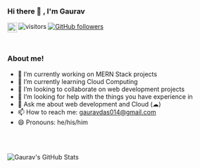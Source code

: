 ### Hi there 👋 , I'm Gaurav

<a target="_blank" href="https://www.linkedin.com/in/gauravdas014/">
  <img align="left" alt="Gaurav's Linkdein" width="22px" src="https://cdn.jsdelivr.net/npm/simple-icons@v3/icons/linkedin.svg" />
</a>

![visitors](https://visitor-badge.laobi.icu/badge?page_id=gauravdas014.gauravdas014)
[![GitHub followers](https://img.shields.io/github/followers/gauravdas014.svg?style=social&label=Follow)](https://github.com/gauravdas014?tab=followers)

<br/>

### About me!

- 🔭 I’m currently working on MERN Stack projects
- 🌱 I’m currently learning Cloud Computing
- 👯 I’m looking to collaborate on web development projects
- 🤔 I’m looking for help with the things you have experience in
- 💬 Ask me about web development and Cloud (☁)
- 📫 How to reach me: gauravdas014@gmail.com
- 😄 Pronouns: he/his/him

<br/>
<br/>

![Gaurav's GitHub Stats](https://github-readme-stats.vercel.app/api?username=gauravdas014&hide=[%22issues%22,%22contribs%22]&show_icons=true&title_color=fff&icon_color=79ff97&text_color=9f9f9f&bg_color=2b2b52)
